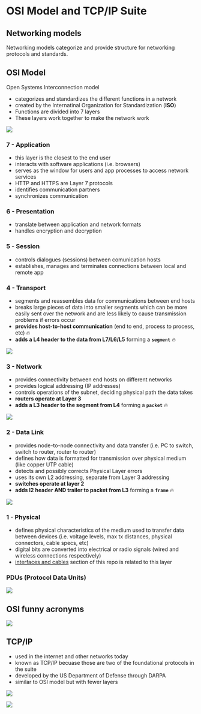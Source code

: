 # OSI Model and TCP/IP Suite

## Networking models
Networking models categorize and provide structure for networking protocols and standards.


## OSI Model
Open Systems Interconnection model

* categorizes and standardizes the different functions in a network
* created by the Internatinal Organization for Standardization (**ISO**)
* Functions are divided into 7 layers
* These layers work together to make the network work

![](../../docs/osi_model.png)


### 7 - Application

* this layer is the closest to the end user
* interacts with software applications (i.e. browsers)
* serves as the window for users and app processes to access network services
* HTTP and HTTPS are Layer 7 protocols
* identifies communication partners
* synchronizes communication


### 6 - Presentation

* translate between application and network formats
* handles encryption and decryption


### 5 - Session

* controls dialogues (sessions) between comunication hosts
* establishes, manages and terminates connections between local and remote app


### 4 - Transport

* segments and reassembles data for communications between end hosts
* breaks large pieces of data into smaller segments which can be more easily sent over the network and are less likely to cause transmission problems if errors occur
* **provides host-to-host communication** (end to end, process to process, etc) :fire:
* **adds a L4 header to the data from L7/L6/L5** forming a **`segment`** :fire:

![](../../docs/osi_l4_segment.png)


### 3 - Network

* provides connectivity between end hosts on different networks
* provides logical addressing (IP addresses)
* controls operations of the subnet, deciding physical path the data takes
* **routers operate at Layer 3**
* **adds a L3 header to the segment from L4** forming a **`packet`** :fire:

![](../../docs/osi_l3_packet.png)


### 2 - Data Link

* provides node-to-node connectivity and data transfer (i.e. PC to switch, switch to router, router to router)
* defines how data is formatted for transmission over physical medium (like copper UTP cable)
* detects and possibly corrects Physical Layer errors
* uses its own L2 addressing, separate from Layer 3 addressing
* **switches operate at layer 2**
* **adds l2 header AND trailer to packet from L3** forming a **`frame`** :fire:

![](../../docs/osi_l2_frame.png)


### 1 - Physical

* defines physical characteristics of the medium used to transfer data between devices (i.e. voltage levels, max tx distances, physical connectors, cable specs, etc)
* digital bits are converted into electrical or radio signals (wired and wireless connections respectively)
* [interfaces and cables](../interfaces_and_cables/) section of this repo is related to this layer


### PDUs (Protocol Data Units)
![](../../docs/pdu.png)


## OSI funny acronyms
![](../../docs/osi_acronyms.png)


## TCP/IP

* used in the internet and other networks today
* known as TCP/IP becuase those are two of the foundational protocols in the  suite
* developed by the US Department of Defense through DARPA
* similar to OSI model but with fewer layers

![](../../docs/tcp_ip.png)

![](../../docs/tcp_ip_data_flow.png)
